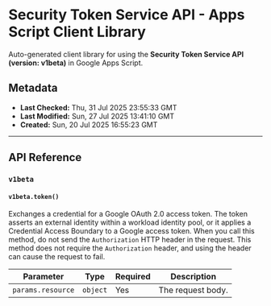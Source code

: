 # Security Token Service API - Apps Script Client Library

Auto-generated client library for using the **Security Token Service API (version: v1beta)** in Google Apps Script.

## Metadata

- **Last Checked:** Thu, 31 Jul 2025 23:55:33 GMT
- **Last Modified:** Sun, 27 Jul 2025 13:41:10 GMT
- **Created:** Sun, 20 Jul 2025 16:55:23 GMT



---

## API Reference

### `v1beta`

#### `v1beta.token()`

Exchanges a credential for a Google OAuth 2.0 access token. The token asserts an external identity within a workload identity pool, or it applies a Credential Access Boundary to a Google access token. When you call this method, do not send the `Authorization` HTTP header in the request. This method does not require the `Authorization` header, and using the header can cause the request to fail.

| Parameter | Type | Required | Description |
|---|---|---|---|
| `params.resource` | `object` | Yes | The request body. |